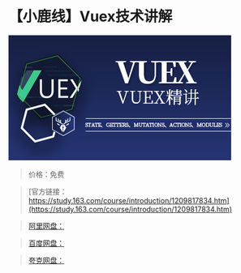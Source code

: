 # 【小鹿线】Vuex技术讲解

![img](../../../assets/study163/free/e94d3922c16b4e16897b7a9735099a68.jpg)

> 价格：免费

> [官方链接：https://study.163.com/course/introduction/1209817834.htm](https://study.163.com/course/introduction/1209817834.htm)

> [阿里网盘：]()

> [百度网盘：]()

> [夸克网盘：]()
